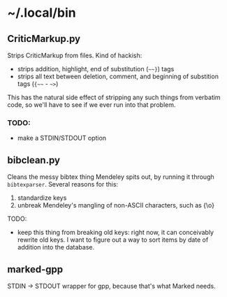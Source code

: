 # ~/.local/bin

## CriticMarkup.py

Strips CriticMarkup from files. Kind of hackish:

 - strips addition, highlight, end of substitution (`~~}`) tags
 - strips all text between deletion, comment, and beginning of substition tags
    (`{~~` - `~>`)

This has the natural side effect of stripping any such things from verbatim
code, so we'll have to see if we ever run into that problem.

### TODO:

 - make a STDIN/STDOUT option


## bibclean.py

Cleans the messy bibtex thing Mendeley spits out, by running it through
`bibtexparser`. Several reasons for this:

1. standardize keys
2. unbreak Mendeley's mangling of non-ASCII characters, such as {\o}

TODO:

 - keep this thing from breaking old keys: right now, it can conceivably rewrite
 old keys. I want to figure out a way to sort items by date of addition into the
 database.


## marked-gpp

STDIN -> STDOUT wrapper for gpp, because that's what Marked needs.

